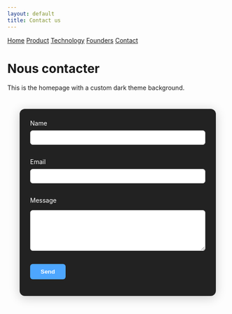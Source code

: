 ```yaml
---
layout: default
title: Contact us
---
```


<div class="background" style="background-image: url('{{ site.baseurl }}/assets/images/bg1.jpg');">
      <div class="nav-links">
    <a href="{{ site.baseurl }}/index_en.html">Home</a>
    <a href="{{ site.baseurl }}/about_en.html">Product</a>
    <a href="{{ site.baseurl }}/projects_en.html">Technology</a>
    <a href="{{ site.baseurl }}/gallery_en.html">Founders</a>
    <a href="{{ site.baseurl }}/contact_en.html">Contact</a>
  </div>
  <h1>Nous contacter</h1>
  <p>This is the homepage with a custom dark theme background.</p>
</div>


<form action="https://formspree.io/f/xpwlwzal" method="POST" style="max-width:400px;margin:40px auto;padding:24px;background:#222;border-radius:12px;box-shadow:0 4px 24px #0003;">
  <label for="name" style="display:block;margin-bottom:8px;color:#fff;">Name</label>
  <input type="text" id="name" name="name" required style="width:100%;margin-bottom:16px;padding:8px;border-radius:6px;border:1px solid #ccc;">

  <label for="email" style="display:block;margin-bottom:8px;color:#fff;">Email</label>
  <input type="email" id="email" name="email" required style="width:100%;margin-bottom:16px;padding:8px;border-radius:6px;border:1px solid #ccc;">

  <label for="message" style="display:block;margin-bottom:8px;color:#fff;">Message</label>
  <textarea id="message" name="message" rows="5" required style="width:100%;margin-bottom:16px;padding:8px;border-radius:6px;border:1px solid #ccc;"></textarea>

  <button type="submit" style="background:#4da6ff;color:#fff;padding:10px 24px;border:none;border-radius:6px;font-weight:bold;cursor:pointer;">Send</button>
</form>
